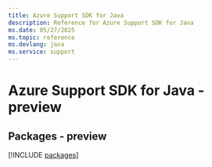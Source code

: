 ```yaml
---
title: Azure Support SDK for Java
description: Reference for Azure Support SDK for Java
ms.date: 05/27/2025
ms.topic: reference
ms.devlang: java
ms.service: support
---
```

# Azure Support SDK for Java - preview
## Packages - preview
[!INCLUDE [packages](support-index.md)]